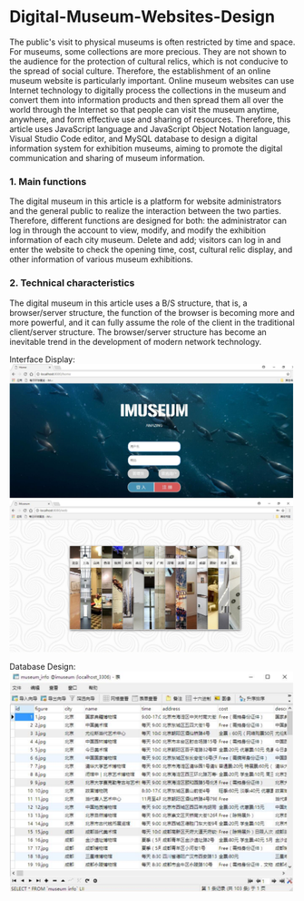# Digital-Museum-Websites-Design

The public's visit to physical museums is often restricted by time and space. For museums, some collections are more precious. They are not shown to the audience for the protection of cultural relics, which is not conducive to the spread of social culture. Therefore, the establishment of an online museum website is particularly important. Online museum websites can use Internet technology to digitally process the collections in the museum and convert them into information products and then spread them all over the world through the Internet so that people can visit the museum anytime, anywhere, and form effective use and sharing of resources. Therefore, this article uses JavaScript language and JavaScript Object Notation language, Visual Studio Code editor, and MySQL database to design a digital information system for exhibition museums, aiming to promote the digital communication and sharing of museum information.



### 1. Main functions

The digital museum in this article is a platform for website administrators and the general public to realize the interaction between the two parties. Therefore, different functions are designed for both: the administrator can log in through the account to view, modify, and modify the exhibition information of each city museum. Delete and add; visitors can log in and enter the website to check the opening time, cost, cultural relic display, and other information of various museum exhibitions.


### 2. Technical characteristics

The digital museum in this article uses a B/S structure, that is, a browser/server structure, the function of the browser is becoming more and more powerful, and it can fully assume the role of the client in the traditional client/server structure. The browser/server structure has become an inevitable trend in the development of modern network technology.

Interface Display:
<img src="https://github.com/nilijing/Digital-Museum-Websites-Design/blob/master/imgs/main_page.png" width="500" />
<img src="https://github.com/nilijing/Digital-Museum-Websites-Design/blob/master/imgs/cities.png" width="500" />



Database Design:
<img src="https://github.com/nilijing/Digital-Museum-Websites-Design/blob/master/imgs/database.png" width="500" />

